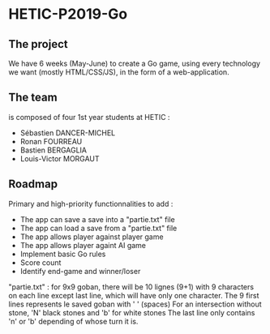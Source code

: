 # HETIC-P2019-Go

## The project

We have 6 weeks (May-June) to create a Go game, using every technology we want (mostly HTML/CSS/JS), in the form of a web-application.

## The team

is composed of four 1st year students at HETIC :
- Sébastien DANCER-MICHEL
- Ronan FOURREAU
- Bastien BERGAGLIA
- Louis-Victor MORGAUT

## Roadmap

Primary and high-priority functionnalities to add :
- The app can save a save into a "partie.txt" file
- The app can load a save from a "partie.txt" file
- The app allows player against player game
- The app allows player againt AI game
- Implement basic Go rules
- Score count
- Identify end-game and winner/loser

"partie.txt" : 
for 9x9 goban, there will be 10 lignes (9+1) with 9 characters on each line except last line, which will have only one character.
The 9 first lines represents le saved goban with ' ' (spaces)
For an intersection without stone, 'N' black stones and 'b' for white stones
The last line only contains 'n' or 'b' depending of whose turn it is.

